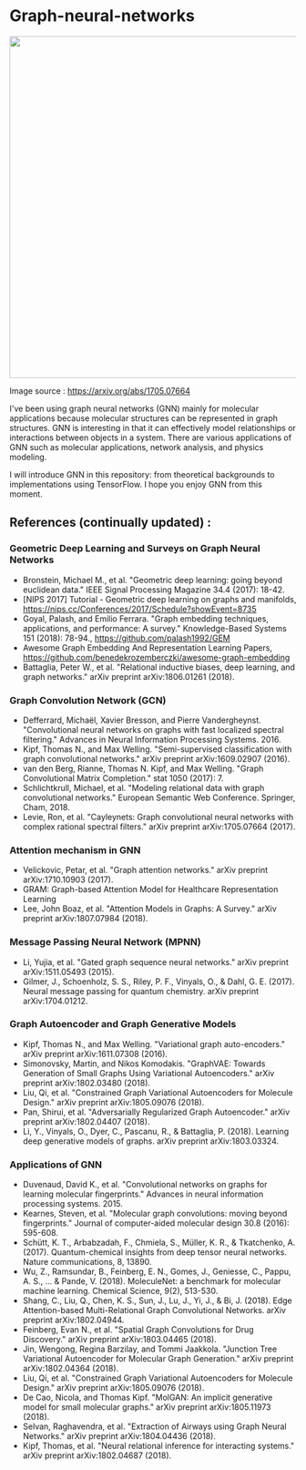 # Graph-neural-networks


<p align="center"> 
  <img src=gnn.png width="600">
</p>

Image source : https://arxiv.org/abs/1705.07664

I've been using graph neural networks (GNN) mainly for molecular applications because molecular structures can be represented in graph structures. GNN is interesting in that it can effectively model relationships or interactions between objects in a system. There are various applications of GNN such as molecular applications, network analysis, and physics modeling.

I will introduce GNN in this repository: from theoretical backgrounds to implementations using TensorFlow. I hope you enjoy GNN from this moment.

## References (continually updated) :
### Geometric Deep Learning and Surveys on Graph Neural Networks
* Bronstein, Michael M., et al. "Geometric deep learning: going beyond euclidean data." IEEE Signal Processing Magazine 34.4 (2017): 18-42.
* [NIPS 2017] Tutorial - Geometric deep learning on graphs and manifolds, https://nips.cc/Conferences/2017/Schedule?showEvent=8735
* Goyal, Palash, and Emilio Ferrara. "Graph embedding techniques, applications, and performance: A survey." Knowledge-Based Systems 151 (2018): 78-94., https://github.com/palash1992/GEM
* Awesome Graph Embedding And Representation Learning Papers, https://github.com/benedekrozemberczki/awesome-graph-embedding
* Battaglia, Peter W., et al. "Relational inductive biases, deep learning, and graph networks." arXiv preprint arXiv:1806.01261 (2018).

### Graph Convolution Network (GCN)
* Defferrard, Michaël, Xavier Bresson, and Pierre Vandergheynst. "Convolutional neural networks on graphs with fast localized spectral filtering." Advances in Neural Information Processing Systems. 2016.
* Kipf, Thomas N., and Max Welling. "Semi-supervised classification with graph convolutional networks." arXiv preprint arXiv:1609.02907 (2016).
* van den Berg, Rianne, Thomas N. Kipf, and Max Welling. "Graph Convolutional Matrix Completion." stat 1050 (2017): 7.
* Schlichtkrull, Michael, et al. "Modeling relational data with graph convolutional networks." European Semantic Web Conference. Springer, Cham, 2018.
* Levie, Ron, et al. "Cayleynets: Graph convolutional neural networks with complex rational spectral filters." arXiv preprint arXiv:1705.07664 (2017).

### Attention mechanism in GNN
* Velickovic, Petar, et al. "Graph attention networks." arXiv preprint arXiv:1710.10903 (2017).
* GRAM: Graph-based Attention Model for Healthcare Representation Learning
* Lee, John Boaz, et al. "Attention Models in Graphs: A Survey." arXiv preprint arXiv:1807.07984 (2018).

### Message Passing Neural Network (MPNN)
* Li, Yujia, et al. "Gated graph sequence neural networks." arXiv preprint arXiv:1511.05493 (2015).
* Gilmer, J., Schoenholz, S. S., Riley, P. F., Vinyals, O., & Dahl, G. E. (2017). Neural message passing for quantum chemistry. arXiv preprint arXiv:1704.01212.

### Graph Autoencoder and Graph Generative Models
* Kipf, Thomas N., and Max Welling. "Variational graph auto-encoders." arXiv preprint arXiv:1611.07308 (2016).
* Simonovsky, Martin, and Nikos Komodakis. "GraphVAE: Towards Generation of Small Graphs Using Variational Autoencoders." arXiv preprint arXiv:1802.03480 (2018).
* Liu, Qi, et al. "Constrained Graph Variational Autoencoders for Molecule Design." arXiv preprint arXiv:1805.09076 (2018).
* Pan, Shirui, et al. "Adversarially Regularized Graph Autoencoder." arXiv preprint arXiv:1802.04407 (2018).
* Li, Y., Vinyals, O., Dyer, C., Pascanu, R., & Battaglia, P. (2018). Learning deep generative models of graphs. arXiv preprint arXiv:1803.03324.


### Applications of GNN
* Duvenaud, David K., et al. "Convolutional networks on graphs for learning molecular fingerprints." Advances in neural information processing systems. 2015.
* Kearnes, Steven, et al. "Molecular graph convolutions: moving beyond fingerprints." Journal of computer-aided molecular design 30.8 (2016): 595-608.
* Schütt, K. T., Arbabzadah, F., Chmiela, S., Müller, K. R., & Tkatchenko, A. (2017). Quantum-chemical insights from deep tensor neural networks. Nature communications, 8, 13890.
* Wu, Z., Ramsundar, B., Feinberg, E. N., Gomes, J., Geniesse, C., Pappu, A. S., ... & Pande, V. (2018). MoleculeNet: a benchmark for molecular machine learning. Chemical Science, 9(2), 513-530.
* Shang, C., Liu, Q., Chen, K. S., Sun, J., Lu, J., Yi, J., & Bi, J. (2018). Edge Attention-based Multi-Relational Graph Convolutional Networks. arXiv preprint arXiv:1802.04944.
* Feinberg, Evan N., et al. "Spatial Graph Convolutions for Drug Discovery." arXiv preprint arXiv:1803.04465 (2018).
* Jin, Wengong, Regina Barzilay, and Tommi Jaakkola. "Junction Tree Variational Autoencoder for Molecular Graph Generation." arXiv preprint arXiv:1802.04364 (2018).
* Liu, Qi, et al. "Constrained Graph Variational Autoencoders for Molecule Design." arXiv preprint arXiv:1805.09076 (2018).
* De Cao, Nicola, and Thomas Kipf. "MolGAN: An implicit generative model for small molecular graphs." arXiv preprint arXiv:1805.11973 (2018).
* Selvan, Raghavendra, et al. "Extraction of Airways using Graph Neural Networks." arXiv preprint arXiv:1804.04436 (2018).
* Kipf, Thomas, et al. "Neural relational inference for interacting systems." arXiv preprint arXiv:1802.04687 (2018).
